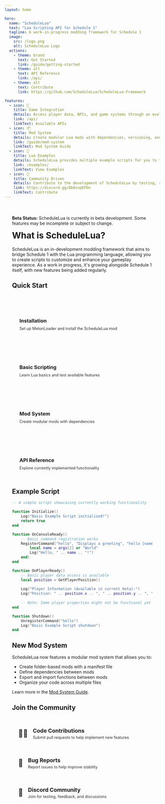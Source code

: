 ```yaml
---
layout: home

hero:
  name: "ScheduleLua"
  text: "Lua Scripting API for Schedule 1"
  tagline: A work-in-progress modding framework for Schedule 1
  image:
    src: /logo.png
    alt: ScheduleLua Logo
  actions:
    - theme: brand
      text: Get Started
      link: /guide/getting-started
    - theme: alt
      text: API Reference
      link: /api/
    - theme: alt
      text: Contribute
      link: https://github.com/ScheduleLua/ScheduleLua-Framework

features:
  - icon: 🔌
    title: Game Integration
    details: Access player data, NPCs, and game systems through an evolving API that will continue to expand as Schedule 1 develops.
    link: /api/
    linkText: Available APIs
  - icon: 📦
    title: Mod System
    details: Create modular Lua mods with dependencies, versioning, and function sharing between mods.
    link: /guide/mod-system
    linkText: Mod System Guide
  - icon: 📝
    title: Lua Examples
    details: ScheduleLua provides multiple example scripts for you to test with.
    link: /examples/
    linkText: View Examples
  - icon: 🤝
    title: Community Driven
    details: Contribute to the development of ScheduleLua by testing, reporting issues, or submitting code improvements.
    link: https://discord.gg/Ab8snpEFDn
    linkText: Contribute
---
```


<div class="vp-doc custom-container">

<div class="custom-block warning">
  <p><strong>Beta Status:</strong> ScheduleLua is currently in beta development. Some features may be incomplete or subject to change.</p>
</div>

# What is ScheduleLua?

ScheduleLua is an in-development modding framework that aims to bridge Schedule 1 with the Lua programming language, allowing you to create scripts to customize and enhance your gameplay experience. As a work in progress, it's growing alongside Schedule 1 itself, with new features being added regularly.

## Quick Start

<div class="quick-start-grid">
  <div class="quick-start-card">
    <div class="step-number">1</div>
    <h3><a href="/ScheduleLua-Docs/guide/installation">Installation</a></h3>
    <p>Set up MelonLoader and install the ScheduleLua mod</p>
  </div>
  <div class="quick-start-card">
    <div class="step-number">2</div>
    <h3><a href="/ScheduleLua-Docs/guide/getting-started">Basic Scripting</a></h3>
    <p>Learn Lua basics and test available features</p>
  </div>
  <div class="quick-start-card">
    <div class="step-number">3</div>
    <h3><a href="/ScheduleLua-Docs/guide/mod-system">Mod System</a></h3>
    <p>Create modular mods with dependencies</p>
  </div>
  <div class="quick-start-card">
    <div class="step-number">4</div>
    <h3><a href="/ScheduleLua-Docs/api/">API Reference</a></h3>
    <p>Explore currently implemented functionality</p>
  </div>
</div>

## Example Script

```lua
-- A simple script showcasing currently working functionality

function Initialize()
    Log("Basic Example Script initialized!")
    return true
end

function OnConsoleReady()
    -- Basic command registration works
    RegisterCommand("hello", "Displays a greeting", "hello [name]", function(args)
        local name = args[2] or "World"
        Log("Hello, " .. name .. "!")
    end)
end

function OnPlayerReady()
    -- Basic player data access is available
    local position = GetPlayerPosition()
    
    Log("Player Information (Available in current beta):")
    Log("Position: " .. position.x .. ", " .. position.y .. ", " .. position.z)
    
    -- Note: Some player properties might not be functional yet
end

function Shutdown()
    UnregisterCommand("hello")
    Log("Basic Example Script shutdown")
end
```

## New Mod System

ScheduleLua now features a modular mod system that allows you to:

- Create folder-based mods with a manifest file
- Define dependencies between mods
- Export and import functions between mods
- Organize your code across multiple files

Learn more in the [Mod System Guide](/guide/mod-system).

## Join the Community

<div class="community-grid">
  <a href="https://github.com/ScheduleLua/ScheduleLua-Framework" class="community-card">
    <div class="community-icon">👨‍💻</div>
    <div>
      <h3>Code Contributions</h3>
      <p>Submit pull requests to help implement new features</p>
    </div>
  </a>
  <a href="https://github.com/ScheduleLua/ScheduleLua-Framework/issues" class="community-card">
    <div class="community-icon">🐛</div>
    <div>
      <h3>Bug Reports</h3>
      <p>Report issues to help improve stability</p>
    </div>
  </a>
  <a href="https://discord.gg/Ab8snpEFDn" class="community-card">
    <div class="community-icon">💬</div>
    <div>
      <h3>Discord Community</h3>
      <p>Join for testing, feedback, and discussions</p>
    </div>
  </a>
</div>

</div>

<style>
:root {
  --vp-home-hero-name-color: transparent;
  --vp-home-hero-name-background: -webkit-linear-gradient(120deg, #42b883 30%, #347474);
  --card-border: 1px solid var(--vp-c-divider);
  --card-radius: 8px;
  --section-gap: 32px;
}

.custom-container {
  max-width: 1152px;
  margin: 0 auto;
  padding: 24px 24px 48px;
}

.custom-container h1 {
  margin-top: 0;
}

/* Quick Start Section */
.quick-start-grid {
  display: grid;
  grid-template-columns: repeat(auto-fit, minmax(240px, 1fr));
  gap: 16px;
  margin: 24px 0 var(--section-gap) 0;
}

.quick-start-card {
  position: relative;
  padding: 24px;
  background-color: var(--vp-c-bg-soft);
  border-radius: var(--card-radius);
  border: var(--card-border);
  transition: transform 0.2s, box-shadow 0.2s;
}

.quick-start-card:hover {
  transform: translateY(-2px);
  box-shadow: 0 2px 12px rgba(0, 0, 0, 0.1);
}

.step-number {
  display: flex;
  align-items: center;
  justify-content: center;
  width: 32px;
  height: 32px;
  background-color: var(--vp-c-brand);
  color: white;
  border-radius: 50%;
  margin-bottom: 12px;
  font-weight: bold;
}

.quick-start-card h3 {
  margin: 0 0 8px 0;
}

.quick-start-card h3 a {
  color: inherit;
  text-decoration: none;
}

.quick-start-card p {
  margin: 0;
  font-size: 0.9em;
  opacity: 0.9;
}

/* API Grid */
.api-note {
  padding: 16px;
  border-radius: var(--card-radius);
  background-color: var(--vp-c-bg-soft);
  border-left: 4px solid var(--vp-c-brand);
  margin: 24px 0;
}

.api-grid {
  display: grid;
  grid-template-columns: repeat(auto-fit, minmax(220px, 1fr));
  gap: 16px;
  margin-bottom: var(--section-gap);
}

.api-card {
  padding: 20px;
  background-color: var(--vp-c-bg-soft);
  border-radius: var(--card-radius);
  border: var(--card-border);
  text-decoration: none;
  color: inherit;
  transition: transform 0.2s, box-shadow 0.2s;
}

.api-card:hover {
  transform: translateY(-2px);
  box-shadow: 0 2px 12px rgba(0, 0, 0, 0.1);
}

.api-card h3 {
  margin: 0 0 8px 0;
}

.api-card p {
  margin: 0 0 12px 0;
  font-size: 0.9em;
  opacity: 0.9;
}

.api-status {
  display: inline-block;
  padding: 3px 8px;
  border-radius: 12px;
  font-size: 0.75rem;
  font-weight: 600;
}

.stable {
  background-color: rgba(66, 184, 131, 0.15);
  color: #42b883;
}

.partial {
  background-color: rgba(255, 197, 23, 0.15);
  color: #e8a307;
}

.experimental {
  background-color: rgba(237, 137, 54, 0.15);
  color: #ed8936;
}

/* Community Grid */
.community-grid {
  display: grid;
  grid-template-columns: repeat(auto-fit, minmax(280px, 1fr));
  gap: 16px;
  margin-top: var(--section-gap);
}

.community-card {
  display: flex;
  align-items: center;
  gap: 16px;
  padding: 20px;
  background-color: var(--vp-c-bg-soft);
  border-radius: var(--card-radius);
  border: var(--card-border);
  text-decoration: none;
  color: inherit;
  transition: transform 0.2s, box-shadow 0.2s;
}

.community-card:hover {
  transform: translateY(-2px);
  box-shadow: 0 2px 12px rgba(0, 0, 0, 0.1);
}

.community-icon {
  font-size: 1.5rem;
}

.community-card div:last-child {
  flex: 1;
}

.community-card h3 {
  margin: 0 0 4px 0;
  font-size: 1.1rem;
}

.community-card p {
  margin: 0;
  font-size: 0.9em;
  opacity: 0.9;
}
</style>